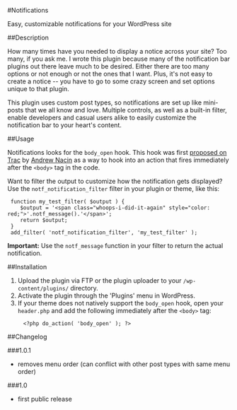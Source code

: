 #Notifications

Easy, customizable notifications for your WordPress site

##Description

How many times have you needed to display a notice across your site? Too many, if you ask me. I wrote this plugin because many of the notification bar plugins out there leave much to be desired. Either there are too many options or not enough or not the ones that I want. Plus, it's not easy to create a notice -- you have to go to some crazy screen and set options unique to that plugin.

This plugin uses custom post types, so notifications are set up like mini-posts that we all know and love. Multiple controls, as well as a built-in filter, enable developers and casual users alike to easily customize the notification bar to your heart's content.

##Usage

Notifications looks for the `body_open` hook. This hook  was first [proposed on Trac](http://core.trac.wordpress.org/ticket/12563#comment:10) by [Andrew Nacin](https://twitter.com/nacin) as a way to hook into an action that fires immediately after the `<body>` tag in the code.

Want to filter the output to customize how the notification gets displayed? Use the `notf_notification_filter` filter in your plugin or theme, like this:

     function my_test_filter( $output ) {
     	$output = '<span class="whoops-i-did-it-again" style="color: red;">'.notf_message().'</span>';
     	return $output;
     }
     add_filter( 'notf_notification_filter', 'my_test_filter' );
     
**Important:** Use the `notf_message` function in your filter to return the actual notification.

##Installation

1. Upload the plugin via FTP or the plugin uploader to your `/wp-content/plugins/` directory.
2. Activate the plugin through the 'Plugins' menu in WordPress.
3. If your theme does not natively support the `body_open` hook, open your `header.php` and add the following immediately after the `<body>` tag:

`     <?php do_action( 'body_open' ); ?>`

##Changelog

###1.0.1
* removes menu order (can conflict with other post types with same menu order)

###1.0
* first public release